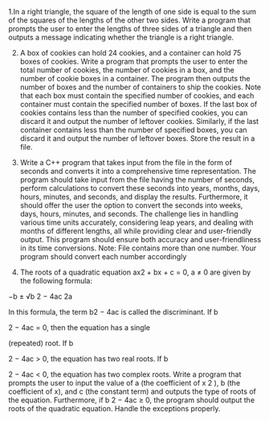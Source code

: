 1.In a right triangle, the square of the length of one side is equal to the sum of the squares of the lengths
of the other two sides. Write a program that prompts the user to enter the lengths of three sides of a
triangle and then outputs a message indicating whether the triangle is a right triangle.

2. A box of cookies can hold 24 cookies, and a container can hold 75 boxes of cookies. Write a program
that prompts the user to enter the total number of cookies, the number of cookies in a box, and the
number of cookie boxes in a container. The program then outputs the number of boxes and the number
of containers to ship the cookies. Note that each box must contain the specified number of cookies, and
each container must contain the specified number of boxes. If the last box of cookies contains less than
the number of specified cookies, you can discard it and output the number of leftover cookies. Similarly,
if the last container contains less than the number of specified boxes, you can discard it and output the
number of leftover boxes. Store the result in a file.

3. Write a C++ program that takes input from the file in the form of seconds and converts it into
a comprehensive time representation. The program should take input from the file having the
number of seconds, perform calculations to convert these seconds into years, months, days,
hours, minutes, and seconds, and display the results. Furthermore, it should offer the user the
option to convert the seconds into weeks, days, hours, minutes, and seconds. The challenge
lies in handling various time units accurately, considering leap years, and dealing with months
of different lengths, all while providing clear and user-friendly output. This program should
ensure both accuracy and user-friendliness in its time conversions.
Note: File contains more than one number. Your program should convert each number
accordingly

4. The roots of a quadratic equation ax2 + bx + c = 0, a ≠ 0 are given by the following formula:

−b ± √b
2 − 4ac
2a

In this formula, the term b2 − 4ac is called the discriminant. If b

2 − 4ac = 0, then the equation has a single

(repeated) root. If b

2 − 4ac > 0, the equation has two real roots. If b

2 − 4ac < 0, the equation has two
complex roots. Write a program that prompts the user to input the value of a (the coefficient of x
2
), b (the
coefficient of x), and c (the constant term) and outputs the type of roots of the equation. Furthermore, if
b
2 − 4ac ≥ 0, the program should output the roots of the quadratic equation. Handle the exceptions
properly.
